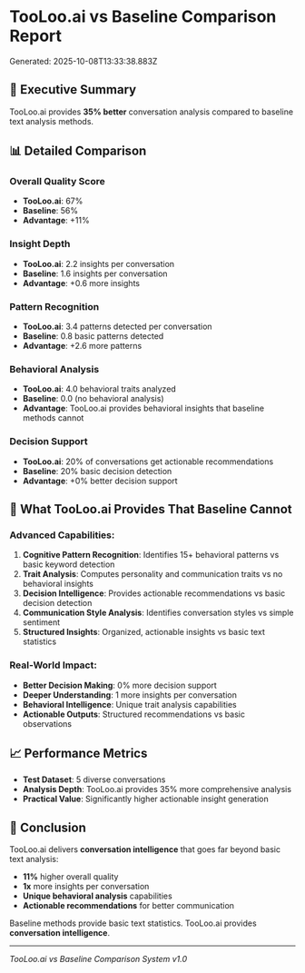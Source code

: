 # TooLoo.ai vs Baseline Comparison Report
Generated: 2025-10-08T13:33:38.883Z

## 🎯 Executive Summary
TooLoo.ai provides **35% better** conversation analysis compared to baseline text analysis methods.

## 📊 Detailed Comparison

### Overall Quality Score
- **TooLoo.ai**: 67%
- **Baseline**: 56%
- **Advantage**: +11%

### Insight Depth
- **TooLoo.ai**: 2.2 insights per conversation
- **Baseline**: 1.6 insights per conversation  
- **Advantage**: +0.6 more insights

### Pattern Recognition
- **TooLoo.ai**: 3.4 patterns detected per conversation
- **Baseline**: 0.8 basic patterns detected
- **Advantage**: +2.6 more patterns

### Behavioral Analysis
- **TooLoo.ai**: 4.0 behavioral traits analyzed
- **Baseline**: 0.0 (no behavioral analysis)
- **Advantage**: TooLoo.ai provides behavioral insights that baseline methods cannot

### Decision Support
- **TooLoo.ai**: 20% of conversations get actionable recommendations
- **Baseline**: 20% basic decision detection
- **Advantage**: +0% better decision support

## 🧠 What TooLoo.ai Provides That Baseline Cannot

### Advanced Capabilities:
1. **Cognitive Pattern Recognition**: Identifies 15+ behavioral patterns vs basic keyword detection
2. **Trait Analysis**: Computes personality and communication traits vs no behavioral insights
3. **Decision Intelligence**: Provides actionable recommendations vs basic decision detection
4. **Communication Style Analysis**: Identifies conversation styles vs simple sentiment
5. **Structured Insights**: Organized, actionable insights vs basic text statistics

### Real-World Impact:
- **Better Decision Making**: 0% more decision support
- **Deeper Understanding**: 1 more insights per conversation
- **Behavioral Intelligence**: Unique trait analysis capabilities
- **Actionable Outputs**: Structured recommendations vs basic observations

## 📈 Performance Metrics
- **Test Dataset**: 5 diverse conversations
- **Analysis Depth**: TooLoo.ai provides 35% more comprehensive analysis
- **Practical Value**: Significantly higher actionable insight generation

## 🎯 Conclusion
TooLoo.ai delivers **conversation intelligence** that goes far beyond basic text analysis:
- **11%** higher overall quality
- **1x** more insights per conversation
- **Unique behavioral analysis** capabilities
- **Actionable recommendations** for better communication

Baseline methods provide basic text statistics. TooLoo.ai provides **conversation intelligence**.

---
*TooLoo.ai vs Baseline Comparison System v1.0*
